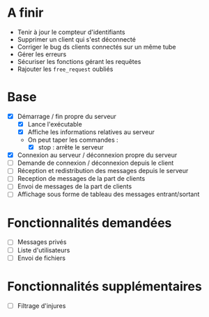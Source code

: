 # A finir
- Tenir à jour le compteur d'identifiants
- Supprimer un client qui s'est déconnecté
- Corriger le bug ds clients connectés sur un même tube
- Gérer les erreurs
- Sécuriser les fonctions gérant les requêtes
- Rajouter les `free_request` oubliés

# Base
- [x] Démarrage / fin propre du serveur
    - [x] Lance l'exécutable
    - [x] Affiche les informations relatives au serveur
    - On peut taper les commandes :
        - [x] stop : arrête le serveur
- [x] Connexion au serveur / déconnexion propre du serveur
- [ ] Demande de connexion / déconnexion depuis le client
- [ ] Réception et redistribution des messages depuis le serveur
- [ ] Reception de messages de la part de clients
- [ ] Envoi de messages de la part de clients
- [ ] Affichage sous forme de tableau des messages entrant/sortant

# Fonctionnalités demandées
- [ ] Messages privés
- [ ] Liste d'utilisateurs
- [ ] Envoi de fichiers

# Fonctionnalités supplémentaires
- [ ] Filtrage d'injures

